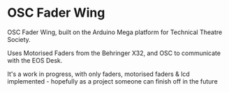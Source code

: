 # OSC Fader Wing

OSC Fader Wing, built on the Arduino Mega platform for Technical Theatre Society. 

Uses Motorised Faders from the Behringer X32, and OSC to communicate with the EOS Desk. 

It's a work in progress, with only faders, motorised faders & lcd implemented - hopefully as a project someone can finish off in the future
